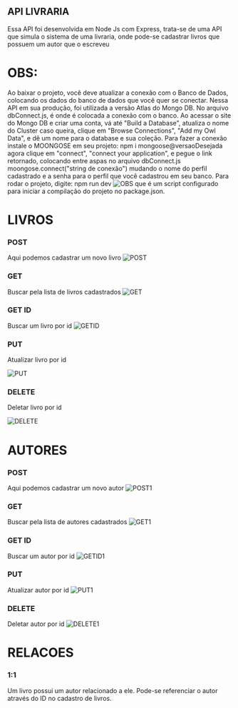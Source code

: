 ## API LIVRARIA

Essa API foi desenvolvida em Node Js com Express, trata-se de uma API que simula o sistema de uma livraria, onde pode-se cadastrar 
livros que possuem um autor que o escreveu

# OBS: 

Ao baixar o projeto, você deve atualizar a conexão com o Banco de Dados, colocando os dados do banco de dados que você quer 
se conectar. Nessa API em sua produção, foi utilizada a versão Atlas do Mongo DB. No arquivo dbConnect.js, é onde é colocada 
a conexão com o banco. Ao acessar o site do Mongo DB e criar uma conta, vá até "Build a Database", atualiza o nome do Cluster 
caso queira, clique em "Browse Connections", "Add my Owl Data", e dê um nome para o database e sua coleção. Para fazer a conexão 
instale o MOONGOSE em seu projeto: 
                                npm i mongoose@versaoDesejada
agora clique em "connect", "connect your application", e pegue o link retornado, colocando entre aspas no arquivo dbConnect.js
                                moongose.connect("string de conexão")
mudando o nome do perfil cadastrado e a senha para o perfil que você cadastrou em seu banco. Para rodar o projeto, digite: 
                                                    npm run dev 
                                                ![OBS](./src/assets/gif1.gif)
que é um script configurado para iniciar a compilação do projeto no package.json.  

# LIVROS 

### POST 
Aqui podemos cadastrar um novo livro 
![POST](./src/assets/gif2.gif)

### GET
Buscar pela lista de livros cadastrados
![GET](./src/assets/gif3.gif)

### GET ID  
Buscar um livro por id
![GETID](./src/assets/gif4.gif)


### PUT 
Atualizar livro por id

![PUT](./src/assets/gif5.gif)


### DELETE 
Deletar livro por id

![DELETE](./src/assets/gif6.gif)

# AUTORES 

### POST 
Aqui podemos cadastrar um novo autor
![POST1](./src/assets/gif1.gif)

### GET
Buscar pela lista de autores cadastrados
![GET1](./src/assets/gif7.gif)

### GET ID  
Buscar um autor por id
![GETID1](./src/assets/gif8.gif)

### PUT 
Atualizar autor por id
![PUT1](./src/assets/gif9.gif)

### DELETE 
Deletar autor por id
![DELETE1](./src/assets/gif10.gif)

# RELACOES 

### 1:1 
Um livro possui um autor relacionado a ele. 
Pode-se referenciar o autor através do ID no cadastro de livros. 

